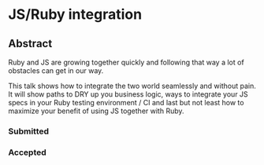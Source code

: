 # JS/Ruby integration

## Abstract

Ruby and JS are growing together quickly and following that way a lot of obstacles can get in our way.

This talk shows how to integrate the two world seamlessly and without pain. It will show paths to DRY up you business logic, ways to integrate your JS specs in your Ruby testing environment / CI and last but not least how to maximize your benefit of using JS together with Ruby.

### Submitted

### Accepted